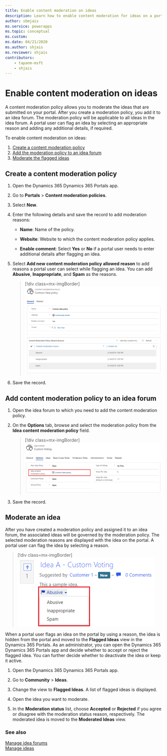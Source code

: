 ```yaml
---
title: Enable content moderation on ideas
description: Learn how to enable content moderation for ideas on a portal.
author: sbmjais
ms.service: powerapps
ms.topic: conceptual
ms.custom: 
ms.date: 04/21/2020
ms.author: shjais
ms.reviewer: shjais
contributors:
    - tapanm-msft
    - shjais
---
```


# Enable content moderation on ideas

A content moderation policy allows you to moderate the ideas that are submitted on your portal. After you create a moderation policy, you add it to an idea forum. The moderation policy will be applicable to all ideas in the idea forum. A portal user can flag an idea by selecting an appropriate reason and adding any additional details, if required. 

To enable content moderation on ideas:

1.	[Create a content moderation policy](#create-a-content-moderation-policy)
2.	[Add the moderation policy to an idea forum](#add-content-moderation-policy-to-an-idea-forum)
3.	[Moderate the flagged ideas](#moderate-an-idea)

## Create a content moderation policy

1.	Open the Dynamics 365 Dynamics 365 Portals app.

2.	Go to **Portals** > **Content moderation policies**.

3.	Select **New**.

4.	Enter the following details and save the record to add moderation reasons:

    - **Name**: Name of the policy.

    - **Website**: Website to which the content moderation policy applies.

    - **Enable comment**: Select **Yes** or **No** if a portal user needs to enter additional details after flagging an idea.

5.	Select **Add new content moderation policy allowed reason** to add reasons a portal user can select while flagging an idea. You can add **Abusive**, **Inappropriate**, and **Spam** as the reasons.

    > [!div class=mx-imgBorder]
    > ![Create a content moderation policy.](media/idea-policy.png "Create a content moderation policy")

6.	Save the record.

## Add content moderation policy to an idea forum

1.	Open the idea forum to which you need to add the content moderation policy.

2.	On the **Options** tab, browse and select the moderation policy from the **Idea content moderation policy** field.

    > [!div class=mx-imgBorder]
    > ![Add content moderation policy to an idea forum.](media/add-idea-policy.png "Add content moderation policy to an idea forum")

3.	Save the record.

## Moderate an idea

After you have created a moderation policy and assigned it to an idea forum, the associated ideas will be governed by the moderation policy. The selected moderation reasons are displayed with the idea on the portal. A portal user can flag the idea by selecting a reason. 

> [!div class=mx-imgBorder]
> ![Moderate an idea.](media/moderate-idea.png "Moderate an idea")

When a portal user flags an idea on the portal by using a reason, the idea is hidden from the portal and moved to the **Flagged Ideas** view in the Dynamics 365 Portals. As an administrator, you can open the Dynamics 365 Dynamics 365 Portals app and decide whether to accept or reject the flagged idea. You can further decide whether to deactivate the idea or keep it active.

1.	Open the Dynamics 365 Dynamics 365 Portals app.

2.	Go to **Community** > **Ideas**.

3.	Change the view to **Flagged Ideas**. A list of flagged ideas is displayed.

4.	Open the idea you want to moderate.

5.	In the **Moderation status** list, choose **Accepted** or **Rejected** if you agree or disagree with the moderation status reason, respectively. The moderated idea is moved to the **Moderated Ideas** view.

### See also

[Manage idea forums](crowdsource-ideas.md#manage-idea-forums)<br>
[Manage ideas](crowdsource-ideas.md#manage-ideas-in-a-portal)
